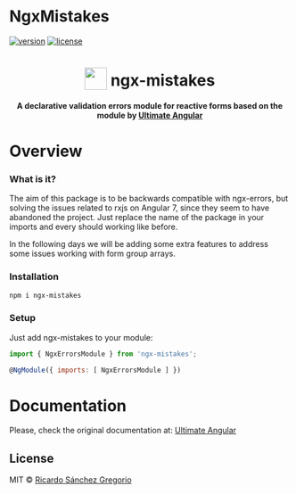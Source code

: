 # NgxMistakes

[![version](https://img.shields.io/npm/v/ngx-mistakes.svg)](https://www.npmjs.com/package/ngx-mistakes)
[![license](https://img.shields.io/npm/l/express.svg)](https://www.npmjs.com/package/ngx-mistakes)

<h1 align="center">
  <img width="40" valign="bottom" src="https://angular.io/assets/images/logos/angular/angular.svg">
  ngx-mistakes
</h1>

<h4 align="center">
  A declarative validation errors module for reactive forms based on the module by
  <a href="https://github.com/UltimateAngular/ngx-errors" target="_blank">Ultimate Angular</a>
</h4>

# Overview

### What is it?
The aim of this package is to be backwards compatible with ngx-errors, but solving the issues related to rxjs on Angular 7, since they seem to have abandoned the project.
Just replace the name of the package in your imports and every should working like before.

In the following days we will be adding some extra features to address some issues working with form group arrays.

### Installation

```bash
npm i ngx-mistakes
```

### Setup

Just add ngx-mistakes to your module:

```js
import { NgxErrorsModule } from 'ngx-mistakes';

@NgModule({ imports: [ NgxErrorsModule ] })
```

# Documentation

Please, check the original documentation at: <a href="https://github.com/UltimateAngular/ngx-errors" target="_blank">Ultimate Angular</a>

## License

MIT © [Ricardo Sánchez Gregorio](mailto:me@richnologies.io)
